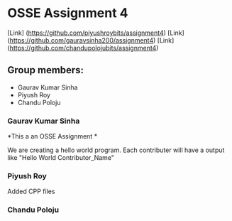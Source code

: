 # OSSE Assignment 4
[Link]  (https://github.com/piyushroybits/assignment4)
[Link] (https://github.com/gauravsinha200/assignment4)
[Link]  (https://github.com/chandupolojubits/assignment4)

## Group members:
* Gaurav Kumar Sinha
* Piyush Roy
* Chandu Poloju

### Gaurav Kumar Sinha
*This a an OSSE Assignment *

We are creating a hello world program.
Each contributer will have a output like  "Hello World Contributor_Name"

### Piyush Roy
Added CPP files

### Chandu Poloju